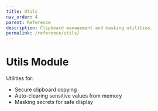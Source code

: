 ```yaml
---
title: Utils
nav_order: 4
parent: Reference
description: Clipboard management and masking utilities.
permalink: /reference/utils/
---
```


# Utils Module

Utilities for:
- Secure clipboard copying
- Auto-clearing sensitive values from memory
- Masking secrets for safe display
